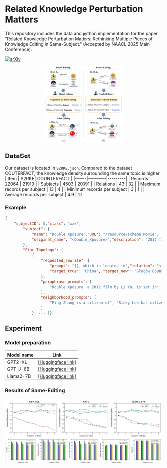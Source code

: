 # Related Knowledge Perturbation Matters

This repository includes the data and python implementation for the paper "Related Knowledge Perturbation Matters: Rethinking Multiple Pieces of Knowledge Editing in Same-Subject." (Accepted by NAACL 2025 Main Conference).

[![arXiv](https://img.shields.io/badge/arXiv-paper-b31b1b.svg)](https://arxiv.org/abs/2502.06868)

<div align="center">
    <img src="./pic/demo.png" alt="Pipeline Diagram" width=50%; height=50%;">
</div>

## DataSet

Our dataset is located in `S2RKE.json`. Compared to the dataset COUTERFACT, the knowledge density surrounding the same topic is higher.
| Item | S2RKE| COUNTERFACT |
|------|---------|---------|
| Records | 22064 | 21919 |
| Subjects | 4503 | 20391 |
| Relations | 43 | 32 |
| Maximum records per subject | 13 | 4 |
| Minimum records per subject | 3 | 1 |
| Average records per subject | 4.9 | 1.1 |
### Example
```json
{
    "subjectID": 0,"class": "xxx",
        "subject": {
            "name": "Double Xposure","URL": "/resource/schema:Movie",
            "original_name": "<Double_Xposure>","description": "2012 film directed by Li Yu"
        },
        "Star_Topology": [
            {
                "requested_rewrite": {
                    "prompt": "{}, which is located in","relation": "<isLocatedIn>",
                    "target_true": "China", "target_new": "Głogów County"
                },
                "paraphrase_prompts": [
                    "Double Xposure, a 2012 film by Li Yu, is set in"
                ],
                "neighborhood_prompts": [
                    "Ping Zhang is a citizen of", "Ricky Lee has citizenship in"
                ]
            }, ... ]}
```

## Experiment
### Model preparation
| Model name                                     | Link                                                         |
| ---------------------------------------------- | ------------------------------------------------------------ |
| GPT2-XL                      | [[Huggingface link]](https://huggingface.co/openai-community/gpt2-xl) |
| GPT-J-6B                           | [[Huggingface link]](https://huggingface.co/EleutherAI/gpt-j-6b) |
| Llama2-7B                      | [[Huggingface link]](https://huggingface.co/meta-llama/Llama-2-7b) |
### Results of Same-Editing
<div align="center">
    <img src="./pic/fig7.png";">
</div>
<div align="center">
    <img src="./pic/fig8.png";">
</div>
